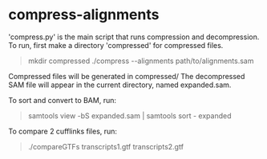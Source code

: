 compress-alignments
===================

'compress.py' is the main script that runs compression and decompression.
To run, first make a directory 'compressed' for compressed files.

> mkdir compressed
> ./compress --alignments path/to/alignments.sam

Compressed files will be generated in compressed/
The decompressed SAM file will appear in the current directory, named expanded.sam.

To sort and convert to BAM, run:
> samtools view -bS expanded.sam | samtools sort - expanded


To compare 2 cufflinks files, run:
> ./compareGTFs transcripts1.gtf transcripts2.gtf
 
